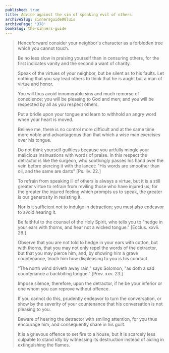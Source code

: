 ```yaml
---
published: true
title: Advice against the sin of speaking evil of others
archiveSlug: sinnersguide00luis
archivePage: '378'
bookSlug: the-sinners-guide
---
```


> Henceforward consider your neighbor's character as a forbidden tree which you cannot touch.
>
> Be no less slow in praising yourself than in censuring others, for the first indicates vanity and the second a want of charity.
>
> Speak of the virtues of your neighbor, but be silent as to his faults. Let nothing that you say lead others to think that he is aught but a man of virtue and honor.
>
> You will thus avoid innumerable sins and much remorse of conscience; you will be pleasing to God and men; and you will be respected by all as you respect others.
>
> Put a bridle upon your tongue and learn to withhold an angry word when your heart is moved.
>
> Believe me, there is no control more difficult and at the same time more noble and advantageous than that which a wise man exercises over his tongue.
>
> Do not think yourself guiltless because you artfully mingle your malicious insinuations with words of praise. In this respect the detractor is like the surgeon, who soothingly passes his hand over the vein before piercing it with the lancet: "His words are smoother than oil, and the same are darts" [Ps. liv. 22.]
>
> To refrain from speaking ill of others is always a virtue, but it is a still greater virtue to refrain from reviling those who have injured us; for the greater the injured feeling which prompts us to speak, the greater is our generosity in resisting it.
>
> Nor is it sufficient not to indulge in detraction; you must also endeavor to avoid hearing it.
>
> Be faithful to the counsel of the Holy Spirit, who tells you to "hedge in your ears with thorns, and hear not a wicked tongue." [Ecclus. xxvii. 28.]
>
> Observe that you are not told to hedge in your ears with cotton, but with thorns, that you may not only repel the words of the detractor, but that you may pierce him, and, by showing him a grave countenance, teach him how displeasing to you is his conduct.
>
> "The north wind driveth away rain," says Solomon, "as doth a sad countenance a backbiting tongue." [Prov. xxv. 23.]
>
> Impose silence, therefore, upon the detractor, if he be your inferior or one whom you can reprove without offence.
>
> If you cannot do this, prudently endeavor to turn the conversation, or show by the severity of your countenance that his conversation is not pleasing to you.
>
> Beware of hearing the detractor with smiling attention, for you thus encourage him, and consequently share in his guilt.
>
> It is a grievous offence to set fire to a house, but it is scarcely less culpable to stand idly by witnessing its destruction instead of aiding in extinguishing the flames.

